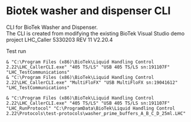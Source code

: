 # Biotek washer and dispenser CLI
CLI for BioTek Washer and Dispenser.<br>
The CLI is created from modifying the existing BioTek Visual Studio demo project LHC_Caller 5330203 REV 11 V2.20.4

Test run
```
& "C:\Program Files (x86)\BioTek\Liquid Handling Control 2.22\LHC_CallerCLI.exe" "405 TS/LS" "USB 405 TS/LS sn:191107F" "LHC_TestCommunications"
& "C:\Program Files (x86)\BioTek\Liquid Handling Control 2.22\LHC_CallerCLI.exe" "MultiFloFX" "USB MultiFloFX sn:19041612" "LHC_TestCommunications"

& "C:\Program Files (x86)\BioTek\Liquid Handling Control 2.22\LHC_CallerCLI.exe" "405 TS/LS" "USB 405 TS/LS sn:191107F" "LHC_RunProtocol" "C:\ProgramData\BioTek\Liquid Handling Control 2.22\Protocols\test-protocols\washer_prime_buffers_A_B_C_D_25ml.LHC"

```

